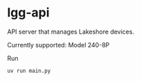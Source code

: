 # lgg-api

API server that manages Lakeshore devices.

Currently supported: Model 240-8P

Run

```bash
uv run main.py
```
